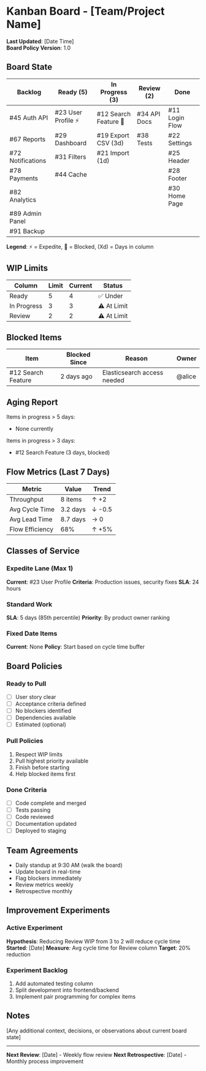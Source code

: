 # Kanban Board - [Team/Project Name]

**Last Updated**: [Date Time]\
**Board Policy Version**: 1.0

## Board State

| **Backlog**       | **Ready (5)**       | **In Progress (3)**   | **Review (2)** | **Done**       |
| ----------------- | ------------------- | --------------------- | -------------- | -------------- |
| #45 Auth API      | #23 User Profile ⚡ | #12 Search Feature 🔴 | #34 API Docs   | #11 Login Flow |
| #67 Reports       | #29 Dashboard       | #19 Export CSV (3d)   | #38 Tests      | #22 Settings   |
| #72 Notifications | #31 Filters         | #21 Import (1d)       |                | #25 Header     |
| #78 Payments      | #44 Cache           |                       |                | #28 Footer     |
| #82 Analytics     |                     |                       |                | #30 Home Page  |
| #89 Admin Panel   |                     |                       |                |                |
| #91 Backup        |                     |                       |                |                |

**Legend**: ⚡ = Expedite, 🔴 = Blocked, (Xd) = Days in column

## WIP Limits

| Column      | Limit | Current | Status      |
| ----------- | ----- | ------- | ----------- |
| Ready       | 5     | 4       | ✅ Under    |
| In Progress | 3     | 3       | ⚠️ At Limit |
| Review      | 2     | 2       | ⚠️ At Limit |

## Blocked Items

| Item               | Blocked Since | Reason                      | Owner  |
| ------------------ | ------------- | --------------------------- | ------ |
| #12 Search Feature | 2 days ago    | Elasticsearch access needed | @alice |

## Aging Report

Items in progress > 5 days:

- None currently

Items in progress > 3 days:

- #12 Search Feature (3 days, blocked)

## Flow Metrics (Last 7 Days)

| Metric          | Value    | Trend  |
| --------------- | -------- | ------ |
| Throughput      | 8 items  | ↑ +2   |
| Avg Cycle Time  | 3.2 days | ↓ -0.5 |
| Avg Lead Time   | 8.7 days | → 0    |
| Flow Efficiency | 68%      | ↑ +5%  |

## Classes of Service

### Expedite Lane (Max 1)

**Current**: #23 User Profile **Criteria**: Production issues, security fixes **SLA**: 24 hours

### Standard Work

**SLA**: 5 days (85th percentile) **Priority**: By product owner ranking

### Fixed Date Items

**Current**: None **Policy**: Start based on cycle time buffer

## Board Policies

### Ready to Pull

- [ ] User story clear
- [ ] Acceptance criteria defined
- [ ] No blockers identified
- [ ] Dependencies available
- [ ] Estimated (optional)

### Pull Policies

1. Respect WIP limits
2. Pull highest priority available
3. Finish before starting
4. Help blocked items first

### Done Criteria

- [ ] Code complete and merged
- [ ] Tests passing
- [ ] Code reviewed
- [ ] Documentation updated
- [ ] Deployed to staging

## Team Agreements

- Daily standup at 9:30 AM (walk the board)
- Update board in real-time
- Flag blockers immediately
- Review metrics weekly
- Retrospective monthly

## Improvement Experiments

### Active Experiment

**Hypothesis**: Reducing Review WIP from 3 to 2 will reduce cycle time **Started**: [Date] **Measure**: Avg cycle time
for Review column **Target**: 20% reduction

### Experiment Backlog

1. Add automated testing column
2. Split development into frontend/backend
3. Implement pair programming for complex items

## Notes

[Any additional context, decisions, or observations about current board state]

---

**Next Review**: [Date] - Weekly flow review **Next Retrospective**: [Date] - Monthly process improvement
